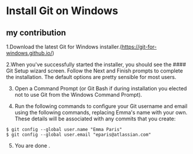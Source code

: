# Install Git on Windows
<h2>my contribution</h2>

1.Download the latest Git for Windows installer.(https://git-for-windows.github.io/)

2.When you've successfully started the installer, you should see the #### Git Setup wizard screen. Follow the Next and Finish prompts to complete the installation. The default options are pretty sensible for most users.

3. Open a Command Prompt (or Git Bash if during installation you elected not to use Git from the Windows Command Prompt).

4. Run the following commands to configure your Git username and email using the following commands, replacing Emma's name with your own. These details will be associated with any commits that you create:

```
$ git config --global user.name "Emma Paris"
$ git config --global user.email "eparis@atlassian.com"
```

5. You are done . 
